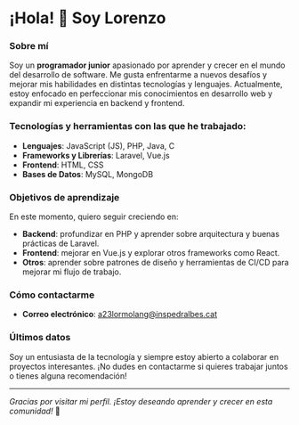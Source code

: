 # ¡Hola! 👋 Soy Lorenzo

### Sobre mí
Soy un **programador junior** apasionado por aprender y crecer en el mundo del desarrollo de software. Me gusta enfrentarme a nuevos desafíos y mejorar mis habilidades en distintas tecnologías y lenguajes. Actualmente, estoy enfocado en perfeccionar mis conocimientos en desarrollo web y expandir mi experiencia en backend y frontend.

### Tecnologías y herramientas con las que he trabajado:
- **Lenguajes**: JavaScript (JS), PHP, Java, C
- **Frameworks y Librerías**: Laravel, Vue.js
- **Frontend**: HTML, CSS
- **Bases de Datos**: MySQL, MongoDB
  
### Objetivos de aprendizaje
En este momento, quiero seguir creciendo en:
- **Backend**: profundizar en PHP y aprender sobre arquitectura y buenas prácticas de Laravel.
- **Frontend**: mejorar en Vue.js y explorar otros frameworks como React.
- **Otros**: aprender sobre patrones de diseño y herramientas de CI/CD para mejorar mi flujo de trabajo.

<!---### Proyectos destacados
Aquí algunos de los proyectos en los que he trabajado o que he compartido en GitHub:
- [Nombre del Proyecto 1](enlace a proyecto) - Breve descripción de este proyecto.
- [Nombre del Proyecto 2](enlace a proyecto) - Breve descripción de este proyecto. -->

### Cómo contactarme
<!-- - **LinkedIn**: [Tu Perfil de LinkedIn](enlace a tu LinkedIn) -->
- **Correo electrónico**: a23lormolang@inspedralbes.cat

### Últimos datos
Soy un entusiasta de la tecnología y siempre estoy abierto a colaborar en proyectos interesantes. ¡No dudes en contactarme si quieres trabajar juntos o tienes alguna recomendación!

---

*Gracias por visitar mi perfil. ¡Estoy deseando aprender y crecer en esta comunidad!* 🚀


<!--
**a23lormolang/a23lormolang** is a ✨ _special_ ✨ repository because its `README.md` (this file) appears on your GitHub profile.

Here are some ideas to get you started:

- 🔭 I’m currently working on ...
- 🌱 I’m currently learning ...
- 👯 I’m looking to collaborate on ...
- 🤔 I’m looking for help with ...
- 💬 Ask me about ...
- 📫 How to reach me: ...
- 😄 Pronouns: ...
- ⚡ Fun fact: ...
-->

